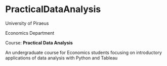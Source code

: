# PracticalDataAnalysis

University of Piraeus

Economics Department

Course: **Practical Data Analysis**

An undergraduate course for Economics students focusing on introductory applications of data analysis with Python and Tableau 
